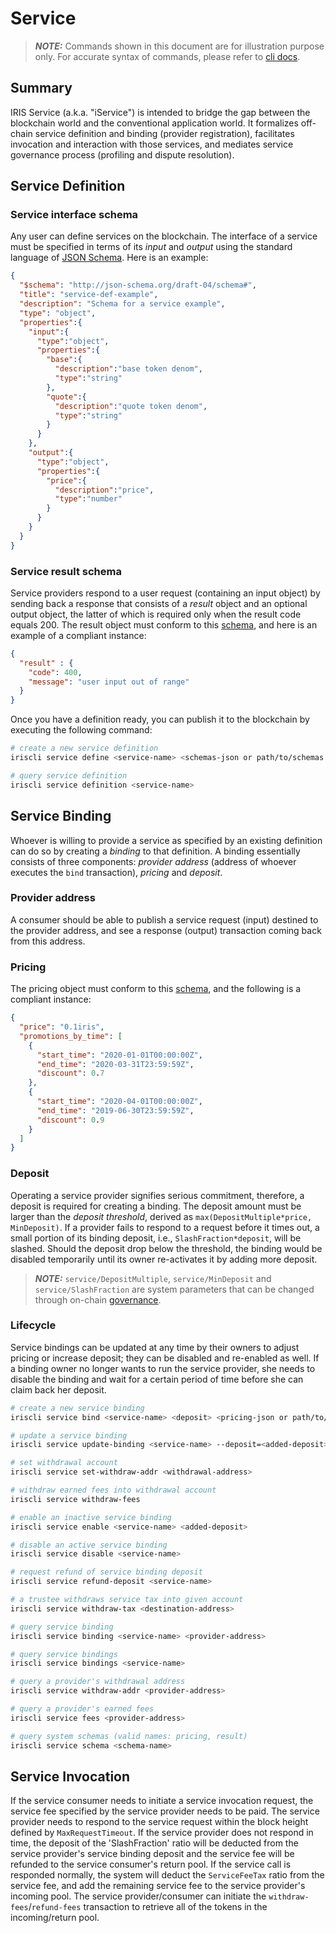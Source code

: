 # Service

> **_NOTE:_** Commands shown in this document are for illustration purpose only.  For accurate syntax of commands, please refer to [cli docs](../cli-client/service.md).

## Summary

IRIS Service (a.k.a. "iService") is intended to bridge the gap between the blockchain world and the conventional application world.  It formalizes off-chain service definition and binding (provider registration), facilitates invocation and interaction with those services, and mediates service governance process (profiling and dispute resolution).

## Service Definition

### Service interface schema
Any user can define services on the blockchain. The interface of a service must be specified in terms of its _input_ and _output_ using the standard language of [JSON Schema](https://json-schema.org/).  Here is an example:

```json
{
  "$schema": "http://json-schema.org/draft-04/schema#",
  "title": "service-def-example",
  "description": "Schema for a service example",
  "type": "object",
  "properties":{
    "input":{
      "type":"object",
      "properties":{
        "base":{
          "description":"base token denom",
          "type":"string"
        },
        "quote":{
          "description":"quote token denom",
          "type":"string"
        }
      }
    },
    "output":{
      "type":"object",
      "properties":{
        "price":{
          "description":"price",
          "type":"number"
        }
      }
    }
  }
}
```

### Service result schema
Service providers respond to a user request (containing an input object) by sending back a response that consists of a _result_ object and an optional output object, the latter of which is required only when the result code equals 200.  The result object must conform to this [schema](service-result.json), and here is an example of a compliant instance:

```json
{
  "result" : {
    "code": 400,
    "message": "user input out of range"
  }
}
```

Once you have a definition ready, you can publish it to the blockchain by executing the following command:

```bash
# create a new service definition
iriscli service define <service-name> <schemas-json or path/to/schemas.json> --description=<service-description> --author-description=<author-description> --tags=<tag1,tag2,...>

# query service definition
iriscli service definition <service-name>
```

## Service Binding

Whoever is willing to provide a service as specified by an existing definition can do so by creating a _binding_ to that definition.  A binding essentially consists of three components: _provider address_ (address of whoever executes the `bind` transaction), _pricing_ and _deposit_.  

### Provider address
A consumer should be able to publish a service request (input) destined to the provider address, and see a response (output) transaction coming back from this address.

### Pricing
The pricing object must conform to this [schema](service-pricing.json), and the following is a compliant instance:  

```json
{
  "price": "0.1iris",
  "promotions_by_time": [
    {
      "start_time": "2020-01-01T00:00:00Z",
      "end_time": "2020-03-31T23:59:59Z",
      "discount": 0.7
    },
    {
      "start_time": "2020-04-01T00:00:00Z",
      "end_time": "2019-06-30T23:59:59Z",
      "discount": 0.9
    }
  ]
}
```

### Deposit
Operating a service provider signifies serious commitment, therefore, a deposit is required for creating a binding.  The deposit amount must be larger than the _deposit threshold_, derived as `max(DepositMultiple*price, MinDeposit)`.  If a provider fails to respond to a request before it times out, a small portion of its binding deposit, i.e., `SlashFraction*deposit`, will be slashed.  Should the deposit drop below the threshold, the binding would be disabled temporarily until its owner re-activates it by adding more deposit.

> **_NOTE:_** `service/DepositMultiple`, `service/MinDeposit` and `service/SlashFraction` are system parameters that can be changed through on-chain [governance](governance.md).

### Lifecycle
Service bindings can be updated at any time by their owners to adjust pricing or increase deposit; they can be disabled and re-enabled as well.  If a binding owner no longer wants to run the service provider, she needs to disable the binding and wait for a certain period of time before she can claim back her deposit.

```bash
# create a new service binding
iriscli service bind <service-name> <deposit> <pricing-json or path/to/pricing.json>

# update a service binding
iriscli service update-binding <service-name> --deposit=<added-deposit> --pricing=<pricing-json or path/to/pricing.json>

# set withdrawal account
iriscli service set-withdraw-addr <withdrawal-address>

# withdraw earned fees into withdrawal account
iriscli service withdraw-fees

# enable an inactive service binding
iriscli service enable <service-name> <added-deposit>

# disable an active service binding
iriscli service disable <service-name>

# request refund of service binding deposit
iriscli service refund-deposit <service-name>

# a trustee withdraws service tax into given account
iriscli service withdraw-tax <destination-address>

# query service binding
iriscli service binding <service-name> <provider-address>

# query service bindings
iriscli service bindings <service-name>

# query a provider's withdrawal address
iriscli service withdraw-addr <provider-address>

# query a provider's earned fees
iriscli service fees <provider-address>

# query system schemas (valid names: pricing, result)
iriscli service schema <schema-name>
```

## Service Invocation

If the service consumer needs to initiate a service invocation request, the service fee specified by the service provider needs to be paid. The service provider needs to respond to the service request within the block height defined by `MaxRequestTimeout`. If the service provider does not respond in time, the deposit of the 'SlashFraction' ratio will be deducted from the service provider's service binding deposit and the service fee will be refunded to the service consumer's return pool. If the service call is responded normally, the system will deduct the `ServiceFeeTax` ratio from the service fee, and add the remaining service fee to the service provider's incoming pool. The service provider/consumer can initiate the `withdraw-fees`/`refund-fees` transaction to retrieve all of the tokens in the incoming/return pool.

```bash
```
